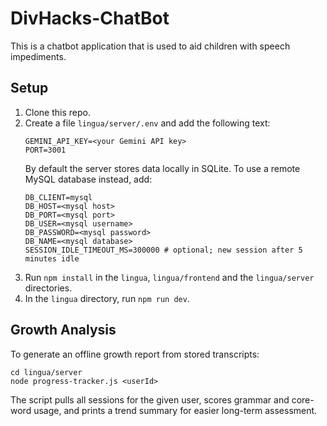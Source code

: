 # DivHacks-ChatBot

This is a chatbot application that is used to aid children with speech impediments.

## Setup
1. Clone this repo.
2. Create a file `lingua/server/.env` and add the following text:
   ```
   GEMINI_API_KEY=<your Gemini API key>
   PORT=3001
   ```
   By default the server stores data locally in SQLite. To use a remote MySQL database instead, add:
   ```
   DB_CLIENT=mysql
   DB_HOST=<mysql host>
   DB_PORT=<mysql port>
   DB_USER=<mysql username>
   DB_PASSWORD=<mysql password>
   DB_NAME=<mysql database>
   SESSION_IDLE_TIMEOUT_MS=300000 # optional; new session after 5 minutes idle
   ```
3. Run `npm install` in the `lingua`, `lingua/frontend` and the `lingua/server` directories.
4. In the `lingua` directory, run `npm run dev`.

## Growth Analysis

To generate an offline growth report from stored transcripts:

```
cd lingua/server
node progress-tracker.js <userId>
```

The script pulls all sessions for the given user, scores grammar and core-word usage, and prints a trend summary for easier long-term assessment.
